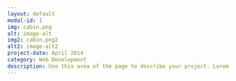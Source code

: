```yaml
---
layout: default
modal-id: 1
img: cabin.png
alt: image-alt
img2: cabin.png2
alt2: image-alt2
project-date: April 2014
category: Web Development
description: Use this area of the page to describe your project. Lorem ipsum dolor sit amet, consectetur adipisicing elit. Mollitia neque assumenda ipsam nihil, molestias magnam, recusandae quos quis inventore quisquam velit asperiores, vitae? Reprehenderit soluta, eos quod consequuntur itaque. Nam., up2
---
```

